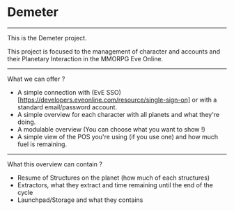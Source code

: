 # Demeter

---

This is the Demeter project.

This project is focused to the management of character and accounts and their Planetary Interaction in the MMORPG Eve Online.

---

What we can offer ?
- A simple connection with (EvE SSO)[https://developers.eveonline.com/resource/single-sign-on] or with a standard email/password account.
- A simple overview for each character with all planets and what they're doing.
- A modulable overview (You can choose what you want to show !)
- A simple view of the POS you're using (if you use one) and how much fuel is remaining.

---

What this overview can contain ?
- Resume of Structures on the planet (how much of each structures)
- Extractors, what they extract and time remaining until the end of the cycle
- Launchpad/Storage and what they contains